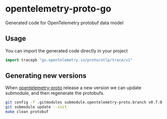 # opentelemetry-proto-go

Generated code for OpenTelemetry protobuf data model

## Usage

You can import the generated code directly in your project

```go
import tracepb "go.opentelemetry.io/proto/otlp/trace/v1"
```

## Generating new versions

When
[opentelemetry-proto](https://github.com/open-telemetry/opentelemetry-proto)
release a new version we can update submodule, and then regenerate the
protobufs.

```sh
git config -f .gitmodules submodule.opentelemetry-proto.branch v0.7.0
git submodule update --init
make clean protobuf
```
